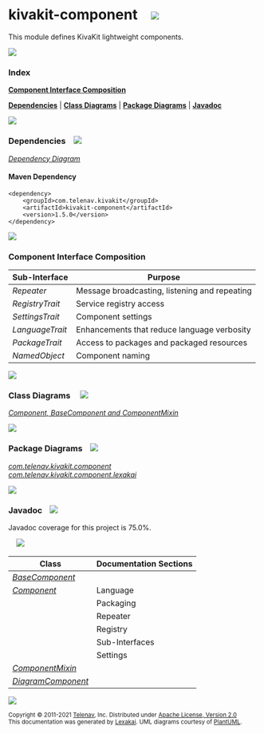 [//]: # (start-user-text)



[//]: # (end-user-text)

# kivakit-component &nbsp;&nbsp; <img src="https://www.kivakit.org/images/puzzle-32.png" srcset="https://www.kivakit.org/images/puzzle-32-2x.png 2x"/>

This module defines KivaKit lightweight components.

<img src="https://www.kivakit.org/images/horizontal-line-512.png" srcset="https://www.kivakit.org/images/horizontal-line-512-2x.png 2x"/>

### Index

[**Component Interface Composition**](#component-interface-composition)  

[**Dependencies**](#dependencies) | [**Class Diagrams**](#class-diagrams) | [**Package Diagrams**](#package-diagrams) | [**Javadoc**](#javadoc)

<img src="https://www.kivakit.org/images/horizontal-line-512.png" srcset="https://www.kivakit.org/images/horizontal-line-512-2x.png 2x"/>

### Dependencies <a name="dependencies"></a> &nbsp;&nbsp; <img src="https://www.kivakit.org/images/dependencies-32.png" srcset="https://www.kivakit.org/images/dependencies-32-2x.png 2x"/>

[*Dependency Diagram*](https://www.kivakit.org/1.5.0/lexakai/kivakit/kivakit-component/documentation/diagrams/dependencies.svg)

#### Maven Dependency

    <dependency>
        <groupId>com.telenav.kivakit</groupId>
        <artifactId>kivakit-component</artifactId>
        <version>1.5.0</version>
    </dependency>

<img src="https://www.kivakit.org/images/horizontal-line-128.png" srcset="https://www.kivakit.org/images/horizontal-line-128-2x.png 2x"/>

[//]: # (start-user-text)

### Component Interface Composition <a name = "component-interface-composition"></a>

| Sub-Interface   | Purpose                                       |
|-----------------|-----------------------------------------------|
| *Repeater*      | Message broadcasting, listening and repeating |
| *RegistryTrait* | Service registry access                       |
| *SettingsTrait* | Component settings                            |
| *LanguageTrait* | Enhancements that reduce language verbosity   |
| *PackageTrait*  | Access to packages and packaged resources     |
| *NamedObject*   | Component naming                              |

[//]: # (end-user-text)

<img src="https://www.kivakit.org/images/horizontal-line-128.png" srcset="https://www.kivakit.org/images/horizontal-line-128-2x.png 2x"/>

### Class Diagrams <a name="class-diagrams"></a> &nbsp; &nbsp; <img src="https://www.kivakit.org/images/diagram-40.png" srcset="https://www.kivakit.org/images/diagram-40-2x.png 2x"/>

[*Component, BaseComponent and ComponentMixin*](https://www.kivakit.org/1.5.0/lexakai/kivakit/kivakit-component/documentation/diagrams/diagram-component.svg)

<img src="https://www.kivakit.org/images/horizontal-line-128.png" srcset="https://www.kivakit.org/images/horizontal-line-128-2x.png 2x"/>

### Package Diagrams <a name="package-diagrams"></a> &nbsp;&nbsp; <img src="https://www.kivakit.org/images/box-32.png" srcset="https://www.kivakit.org/images/box-32-2x.png 2x"/>

[*com.telenav.kivakit.component*](https://www.kivakit.org/1.5.0/lexakai/kivakit/kivakit-component/documentation/diagrams/com.telenav.kivakit.component.svg)  
[*com.telenav.kivakit.component.lexakai*](https://www.kivakit.org/1.5.0/lexakai/kivakit/kivakit-component/documentation/diagrams/com.telenav.kivakit.component.lexakai.svg)

<img src="https://www.kivakit.org/images/horizontal-line-128.png" srcset="https://www.kivakit.org/images/horizontal-line-128-2x.png 2x"/>

### Javadoc <a name="javadoc"></a> &nbsp;&nbsp; <img src="https://www.kivakit.org/images/books-32.png" srcset="https://www.kivakit.org/images/books-32-2x.png 2x"/>

Javadoc coverage for this project is 75.0%.  
  
&nbsp; &nbsp; <img src="https://www.kivakit.org/images/meter-80-96.png" srcset="https://www.kivakit.org/images/meter-80-96-2x.png 2x"/>




| Class | Documentation Sections |
|---|---|
| [*BaseComponent*](https://www.kivakit.org/1.5.0/javadoc/kivakit/kivakit.component/com/telenav/kivakit/component/BaseComponent.html) |  |  
| [*Component*](https://www.kivakit.org/1.5.0/javadoc/kivakit/kivakit.component/com/telenav/kivakit/component/Component.html) | Language |  
| | Packaging |  
| | Repeater |  
| | Registry |  
| | Sub-Interfaces |  
| | Settings |  
| [*ComponentMixin*](https://www.kivakit.org/1.5.0/javadoc/kivakit/kivakit.component/com/telenav/kivakit/component/ComponentMixin.html) |  |  
| [*DiagramComponent*](https://www.kivakit.org/1.5.0/javadoc/kivakit/kivakit.component/com/telenav/kivakit/component/lexakai/DiagramComponent.html) |  |  

[//]: # (start-user-text)



[//]: # (end-user-text)

<img src="https://www.kivakit.org/images/horizontal-line-512.png" srcset="https://www.kivakit.org/images/horizontal-line-512-2x.png 2x"/>

<sub>Copyright &#169; 2011-2021 [Telenav](https://telenav.com), Inc. Distributed under [Apache License, Version 2.0](LICENSE)</sub>  
<sub>This documentation was generated by [Lexakai](https://lexakai.org). UML diagrams courtesy of [PlantUML](https://plantuml.com).</sub>

